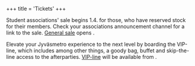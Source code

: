 +++
title = 'Tickets'
+++

Student associations' sale begins 1.4. for those, who have reserved stock for their members. Check your associations announcement channel for a link to the sale. [General sale](/) opens <DATE>.

Elevate your Jyväsmetro experience to the next level by boarding the VIP-line, which includes among other things, a goody bag, buffet and skip-the-line access to the afterparties. [VIP-line](/) will be available from <DATE>.

